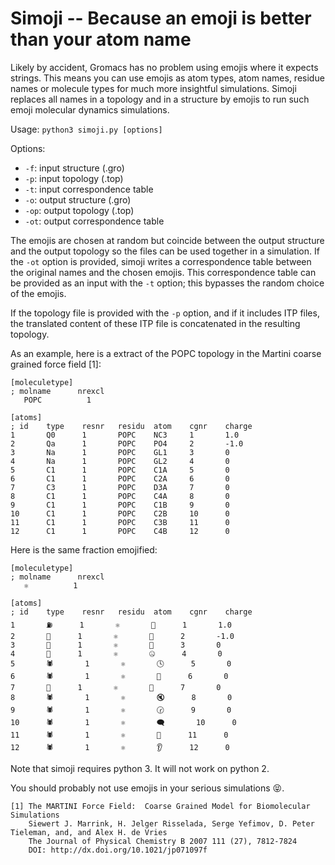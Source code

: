 Simoji -- Because an emoji is better than your atom name
========================================================

Likely by accident, Gromacs has no problem using emojis where it expects
strings. This means you can use emojis as atom types, atom names, residue names
or molecule types for much more insightful simulations. Simoji replaces all
names in a topology and in a structure by emojis to run such emoji molecular
dynamics simulations.

Usage: `python3 simoji.py [options]`

Options:

* `-f`: input structure (.gro)
* `-p`: input topology (.top)
* `-t`: input correspondence table
* `-o`: output structure (.gro)
* `-op`: output topology (.top)
* `-ot`: output correspondence table

The emojis are chosen at random but coincide between the output structure and
the output topology so the files can be used together in a simulation. If the
`-ot` option is provided, simoji writes a correspondence table between the
original names and the chosen emojis. This correspondence table can be provided
as an input with the `-t` option; this bypasses the random choice of the
emojis.

If the topology file is provided with the `-p` option, and if it includes ITP
files, the translated content of these ITP file is concatenated in the
resulting topology.

As an example, here is a extract of the POPC topology in the Martini coarse
grained force field [1]:

```
[moleculetype]
; molname      nrexcl
   POPC          1

[atoms]
; id    type    resnr   residu  atom    cgnr    charge
1       Q0      1       POPC    NC3     1       1.0
2       Qa      1       POPC    PO4     2       -1.0
3       Na      1       POPC    GL1     3       0
4       Na      1       POPC    GL2     4       0
5       C1      1       POPC    C1A     5       0
6       C1      1       POPC    C2A     6       0
7       C3      1       POPC    D3A     7       0
8       C1      1       POPC    C4A     8       0
9       C1      1       POPC    C1B     9       0
10      C1      1       POPC    C2B     10      0
11      C1      1       POPC    C3B     11      0
12      C1      1       POPC    C4B     12      0
```

Here is the same fraction emojified:

```
[moleculetype]
; molname      nrexcl
   ⚛          1

[atoms]
; id    type    resnr   residu  atom    cgnr    charge
1       ⛽      1       ⚛       🍲      1       1.0
2       📝      1       ⚛       🌭      2       -1.0
3       🐍      1       ⚛       🍹      3       0
4       🐍      1       ⚛       🤐      4       0
5       🕷       1       ⚛       🕓      5       0
6       🕷       1       ⚛       🚊      6       0
7       🚕      1       ⚛       🚓      7       0
8       🕷       1       ⚛       🔇      8       0
9       🕷       1       ⚛       🕝      9       0
10      🕷       1       ⚛       🗨       10      0
11      🕷       1       ⚛       🎑      11      0
12      🕷       1       ⚛       👂      12      0
```

Note that simoji requires python 3. It will not work on python 2.

You should probably not use emojis in your serious simulations 😝.

    [1] The MARTINI Force Field:  Coarse Grained Model for Biomolecular Simulations
        Siewert J. Marrink, H. Jelger Risselada, Serge Yefimov, D. Peter Tieleman, and, and Alex H. de Vries
        The Journal of Physical Chemistry B 2007 111 (27), 7812-7824
        DOI: http://dx.doi.org/10.1021/jp071097f 
